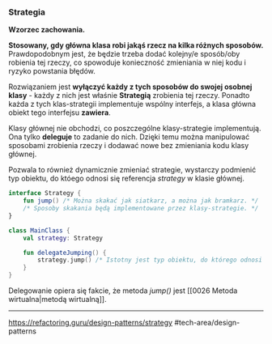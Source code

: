 ### Strategia
**Wzorzec zachowania.**

**Stosowany, gdy główna klasa robi jakąś rzecz na kilka różnych sposobów.** Prawdopodobnym jest, że będzie trzeba dodać kolejny/e sposób/oby robienia tej rzeczy, co spowoduje konieczność zmieniania w niej kodu i ryzyko powstania błędów.

Rozwiązaniem jest **wyłączyć każdy z tych sposobów do swojej osobnej klasy** - każdy z nich jest właśnie **Strategią** zrobienia tej rzeczy. Ponadto każda z tych klas-strategii implementuje wspólny interfejs, a klasa główna obiekt tego interfejsu **zawiera**. 

Klasy głównej nie obchodzi, co poszczególne klasy-strategie implementują. Ona tylko **deleguje** to zadanie do nich. Dzięki temu można manipulować sposobami zrobienia rzeczy i dodawać nowe bez zmieniania kodu klasy głównej. 

Pozwala to również dynamicznie zmieniać strategie, wystarczy podmienić typ obiektu, do któego odnosi się referencja *strategy* w klasie głównej.

```kotlin
interface Strategy { 
	fun jump() /* Można skakać jak siatkarz, a można jak bramkarz. */
	/* Sposoby skakania będą implementowane przez klasy-strategie. */
}

class MainClass {
	val strategy: Strategy

	fun delegateJumping() {
		strategy.jump() /* Istotny jest typ obiektu, do którego odnosi się referencja 'strategy'. Od niego zależy, która implementacja zostanie wywołana. */
	}
}
```

Delegowanie opiera się fakcie, że metoda *jump()* jest [[0026 Metoda wirtualna|metodą wirtualną]].

---
https://refactoring.guru/design-patterns/strategy
#tech-area/design-patterns